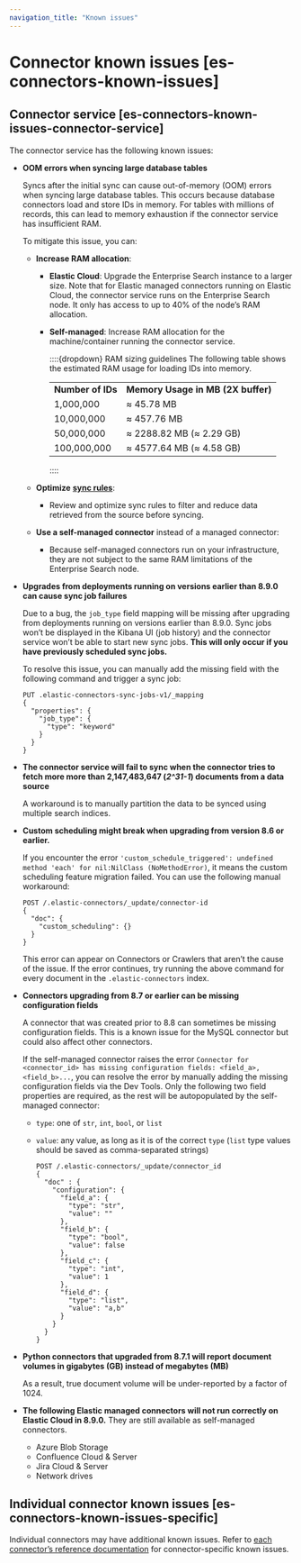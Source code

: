 ```yaml
---
navigation_title: "Known issues"
---
```


# Connector known issues [es-connectors-known-issues]

## Connector service [es-connectors-known-issues-connector-service]

The connector service has the following known issues:

* **OOM errors when syncing large database tables**

    Syncs after the initial sync can cause out-of-memory (OOM) errors when syncing large database tables. This occurs because database connectors load and store IDs in memory. For tables with millions of records, this can lead to memory exhaustion if the connector service has insufficient RAM.

    To mitigate this issue, you can:

    * **Increase RAM allocation**:

        * **Elastic Cloud**: Upgrade the Enterprise Search instance to a larger size. Note that for Elastic managed connectors running on Elastic Cloud, the connector service runs on the Enterprise Search node. It only has access to up to 40% of the node’s RAM allocation.
        * **Self-managed**: Increase RAM allocation for the machine/container running the connector service.

            ::::{dropdown} RAM sizing guidelines
            The following table shows the estimated RAM usage for loading IDs into memory.

            |     |     |
            | --- | --- |
            | **Number of IDs** | **Memory Usage in MB (2X buffer)** |
            | 1,000,000 | ≈ 45.78 MB |
            | 10,000,000 | ≈ 457.76 MB |
            | 50,000,000 | ≈ 2288.82 MB (≈ 2.29 GB) |
            | 100,000,000 | ≈ 4577.64 MB (≈ 4.58 GB) |

            ::::

    * **Optimize** [**sync rules**](/reference/search-connectors/es-sync-rules.md):

        * Review and optimize sync rules to filter and reduce data retrieved from the source before syncing.

    * **Use a self-managed connector** instead of a managed connector:

        * Because self-managed connectors run on your infrastructure, they are not subject to the same RAM limitations of the Enterprise Search node.

* **Upgrades from deployments running on versions earlier than 8.9.0 can cause sync job failures**

    Due to a bug, the `job_type` field mapping will be missing after upgrading from deployments running on versions earlier than 8.9.0. Sync jobs won’t be displayed in the Kibana UI (job history) and the connector service won’t be able to start new sync jobs. **This will only occur if you have previously scheduled sync jobs.**

    To resolve this issue, you can manually add the missing field with the following command and trigger a sync job:

    ```console
    PUT .elastic-connectors-sync-jobs-v1/_mapping
    {
      "properties": {
        "job_type": {
          "type": "keyword"
        }
      }
    }
    ```

* **The connector service will fail to sync when the connector tries to fetch more more than 2,147,483,647 (*2^31-1*) documents from a data source**

    A workaround is to manually partition the data to be synced using multiple search indices.

* **Custom scheduling might break when upgrading from version 8.6 or earlier.**

    If you encounter the error `'custom_schedule_triggered': undefined method 'each' for nil:NilClass (NoMethodError)`, it means the custom scheduling feature migration failed. You can use the following manual workaround:

    ```console
    POST /.elastic-connectors/_update/connector-id
    {
      "doc": {
        "custom_scheduling": {}
      }
    }
    ```

    This error can appear on Connectors or Crawlers that aren’t the cause of the issue. If the error continues, try running the above command for every document in the `.elastic-connectors` index.

* **Connectors upgrading from 8.7 or earlier can be missing configuration fields**

    A connector that was created prior to 8.8 can sometimes be missing configuration fields. This is a known issue for the MySQL connector but could also affect other connectors.

    If the self-managed connector raises the error `Connector for <connector_id> has missing configuration fields: <field_a>, <field_b>...`, you can resolve the error by manually adding the missing configuration fields via the Dev Tools. Only the following two field properties are required, as the rest will be autopopulated by the self-managed connector:

    * `type`: one of `str`, `int`, `bool`, or `list`
    * `value`: any value, as long as it is of the correct `type` (`list` type values should be saved as comma-separated strings)

        ```console
        POST /.elastic-connectors/_update/connector_id
        {
          "doc" : {
            "configuration": {
              "field_a": {
                "type": "str",
                "value": ""
              },
              "field_b": {
                "type": "bool",
                "value": false
              },
              "field_c": {
                "type": "int",
                "value": 1
              },
              "field_d": {
                "type": "list",
                "value": "a,b"
              }
            }
          }
        }
        ```

* **Python connectors that upgraded from 8.7.1 will report document volumes in gigabytes (GB) instead of megabytes (MB)**

    As a result, true document volume will be under-reported by a factor of 1024.

* **The following Elastic managed connectors will not run correctly on Elastic Cloud in 8.9.0.** They are still available as self-managed connectors.

    * Azure Blob Storage
    * Confluence Cloud & Server
    * Jira Cloud & Server
    * Network drives



## Individual connector known issues [es-connectors-known-issues-specific]

Individual connectors may have additional known issues. Refer to [each connector’s reference documentation](/reference/search-connectors/index.md) for connector-specific known issues.